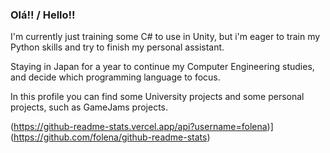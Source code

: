 ### Olá!! / Hello!!

I'm currently just training some C# to use in Unity, but i'm eager to train my Python skills and try to finish my personal assistant.

Staying in Japan for a year to continue my Computer Engineering studies, and decide which programming language to focus.

In this profile you can find some University projects and some personal projects, such as GameJams projects.

(https://github-readme-stats.vercel.app/api?username=folena)](https://github.com/folena/github-readme-stats)
